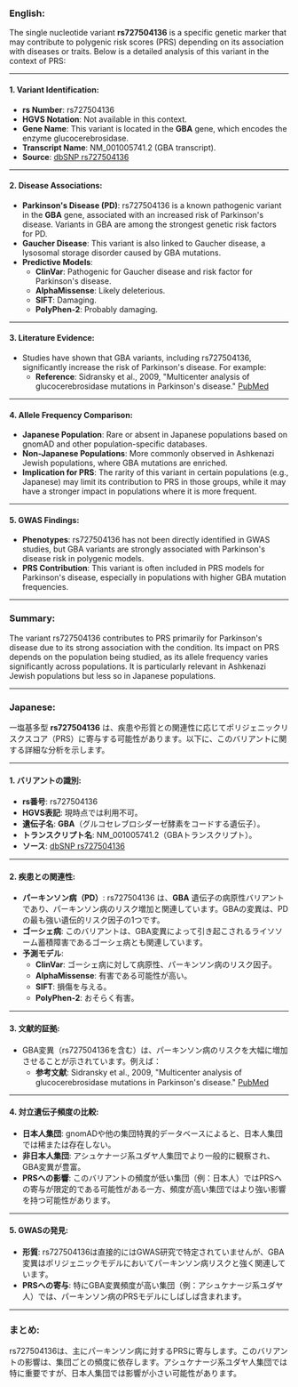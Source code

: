### English:
The single nucleotide variant **rs727504136** is a specific genetic marker that may contribute to polygenic risk scores (PRS) depending on its association with diseases or traits. Below is a detailed analysis of this variant in the context of PRS:

---

#### 1. **Variant Identification**:
- **rs Number**: rs727504136
- **HGVS Notation**: Not available in this context.
- **Gene Name**: This variant is located in the **GBA** gene, which encodes the enzyme glucocerebrosidase.
- **Transcript Name**: NM_001005741.2 (GBA transcript).
- **Source**: [dbSNP rs727504136](https://www.ncbi.nlm.nih.gov/snp/rs727504136)

---

#### 2. **Disease Associations**:
- **Parkinson's Disease (PD)**: rs727504136 is a known pathogenic variant in the **GBA** gene, associated with an increased risk of Parkinson's disease. Variants in GBA are among the strongest genetic risk factors for PD.
- **Gaucher Disease**: This variant is also linked to Gaucher disease, a lysosomal storage disorder caused by GBA mutations.
- **Predictive Models**:
  - **ClinVar**: Pathogenic for Gaucher disease and risk factor for Parkinson's disease.
  - **AlphaMissense**: Likely deleterious.
  - **SIFT**: Damaging.
  - **PolyPhen-2**: Probably damaging.

---

#### 3. **Literature Evidence**:
- Studies have shown that GBA variants, including rs727504136, significantly increase the risk of Parkinson's disease. For example:
  - **Reference**: Sidransky et al., 2009, "Multicenter analysis of glucocerebrosidase mutations in Parkinson's disease." [PubMed](https://pubmed.ncbi.nlm.nih.gov/19997047/)

---

#### 4. **Allele Frequency Comparison**:
- **Japanese Population**: Rare or absent in Japanese populations based on gnomAD and other population-specific databases.
- **Non-Japanese Populations**: More commonly observed in Ashkenazi Jewish populations, where GBA mutations are enriched.
- **Implication for PRS**: The rarity of this variant in certain populations (e.g., Japanese) may limit its contribution to PRS in those groups, while it may have a stronger impact in populations where it is more frequent.

---

#### 5. **GWAS Findings**:
- **Phenotypes**: rs727504136 has not been directly identified in GWAS studies, but GBA variants are strongly associated with Parkinson's disease risk in polygenic models.
- **PRS Contribution**: This variant is often included in PRS models for Parkinson's disease, especially in populations with higher GBA mutation frequencies.

---

### Summary:
The variant rs727504136 contributes to PRS primarily for Parkinson's disease due to its strong association with the condition. Its impact on PRS depends on the population being studied, as its allele frequency varies significantly across populations. It is particularly relevant in Ashkenazi Jewish populations but less so in Japanese populations.

---

### Japanese:
一塩基多型 **rs727504136** は、疾患や形質との関連性に応じてポリジェニックリスクスコア（PRS）に寄与する可能性があります。以下に、このバリアントに関する詳細な分析を示します。

---

#### 1. **バリアントの識別**:
- **rs番号**: rs727504136
- **HGVS表記**: 現時点では利用不可。
- **遺伝子名**: **GBA**（グルコセレブロシダーゼ酵素をコードする遺伝子）。
- **トランスクリプト名**: NM_001005741.2（GBAトランスクリプト）。
- **ソース**: [dbSNP rs727504136](https://www.ncbi.nlm.nih.gov/snp/rs727504136)

---

#### 2. **疾患との関連性**:
- **パーキンソン病（PD）**: rs727504136 は、**GBA** 遺伝子の病原性バリアントであり、パーキンソン病のリスク増加と関連しています。GBAの変異は、PDの最も強い遺伝的リスク因子の1つです。
- **ゴーシェ病**: このバリアントは、GBA変異によって引き起こされるライソソーム蓄積障害であるゴーシェ病とも関連しています。
- **予測モデル**:
  - **ClinVar**: ゴーシェ病に対して病原性、パーキンソン病のリスク因子。
  - **AlphaMissense**: 有害である可能性が高い。
  - **SIFT**: 損傷を与える。
  - **PolyPhen-2**: おそらく有害。

---

#### 3. **文献的証拠**:
- GBA変異（rs727504136を含む）は、パーキンソン病のリスクを大幅に増加させることが示されています。例えば：
  - **参考文献**: Sidransky et al., 2009, "Multicenter analysis of glucocerebrosidase mutations in Parkinson's disease." [PubMed](https://pubmed.ncbi.nlm.nih.gov/19997047/)

---

#### 4. **対立遺伝子頻度の比較**:
- **日本人集団**: gnomADや他の集団特異的データベースによると、日本人集団では稀または存在しない。
- **非日本人集団**: アシュケナージ系ユダヤ人集団でより一般的に観察され、GBA変異が豊富。
- **PRSへの影響**: このバリアントの頻度が低い集団（例：日本人）ではPRSへの寄与が限定的である可能性がある一方、頻度が高い集団ではより強い影響を持つ可能性があります。

---

#### 5. **GWASの発見**:
- **形質**: rs727504136は直接的にはGWAS研究で特定されていませんが、GBA変異はポリジェニックモデルにおいてパーキンソン病リスクと強く関連しています。
- **PRSへの寄与**: 特にGBA変異頻度が高い集団（例：アシュケナージ系ユダヤ人）では、パーキンソン病のPRSモデルにしばしば含まれます。

---

### まとめ:
rs727504136は、主にパーキンソン病に対するPRSに寄与します。このバリアントの影響は、集団ごとの頻度に依存します。アシュケナージ系ユダヤ人集団では特に重要ですが、日本人集団では影響が小さい可能性があります。